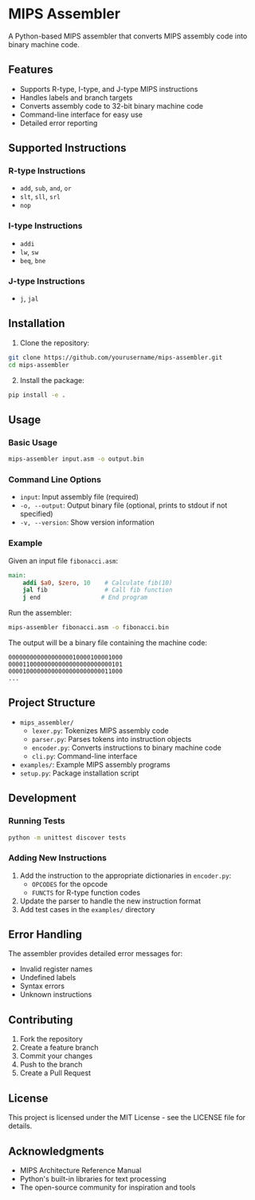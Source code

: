 # MIPS Assembler

A Python-based MIPS assembler that converts MIPS assembly code into binary machine code.

## Features

- Supports R-type, I-type, and J-type MIPS instructions
- Handles labels and branch targets
- Converts assembly code to 32-bit binary machine code
- Command-line interface for easy use
- Detailed error reporting

## Supported Instructions

### R-type Instructions
- `add`, `sub`, `and`, `or`
- `slt`, `sll`, `srl`
- `nop`

### I-type Instructions
- `addi`
- `lw`, `sw`
- `beq`, `bne`

### J-type Instructions
- `j`, `jal`

## Installation

1. Clone the repository:
```bash
git clone https://github.com/yourusername/mips-assembler.git
cd mips-assembler
```

2. Install the package:
```bash
pip install -e .
```

## Usage

### Basic Usage
```bash
mips-assembler input.asm -o output.bin
```

### Command Line Options
- `input`: Input assembly file (required)
- `-o, --output`: Output binary file (optional, prints to stdout if not specified)
- `-v, --version`: Show version information

### Example

Given an input file `fibonacci.asm`:
```mips
main:
    addi $a0, $zero, 10    # Calculate fib(10)
    jal fib                # Call fib function
    j end                 # End program
```

Run the assembler:
```bash
mips-assembler fibonacci.asm -o fibonacci.bin
```

The output will be a binary file containing the machine code:
```
00000000000000000010000100001000
00001100000000000000000000000101
00001000000000000000000000011000
...
```

## Project Structure

- `mips_assembler/`
  - `lexer.py`: Tokenizes MIPS assembly code
  - `parser.py`: Parses tokens into instruction objects
  - `encoder.py`: Converts instructions to binary machine code
  - `cli.py`: Command-line interface
- `examples/`: Example MIPS assembly programs
- `setup.py`: Package installation script

## Development

### Running Tests
```bash
python -m unittest discover tests
```

### Adding New Instructions
1. Add the instruction to the appropriate dictionaries in `encoder.py`:
   - `OPCODES` for the opcode
   - `FUNCTS` for R-type function codes
2. Update the parser to handle the new instruction format
3. Add test cases in the `examples/` directory

## Error Handling

The assembler provides detailed error messages for:
- Invalid register names
- Undefined labels
- Syntax errors
- Unknown instructions

## Contributing

1. Fork the repository
2. Create a feature branch
3. Commit your changes
4. Push to the branch
5. Create a Pull Request

## License

This project is licensed under the MIT License - see the LICENSE file for details.

## Acknowledgments

- MIPS Architecture Reference Manual
- Python's built-in libraries for text processing
- The open-source community for inspiration and tools 